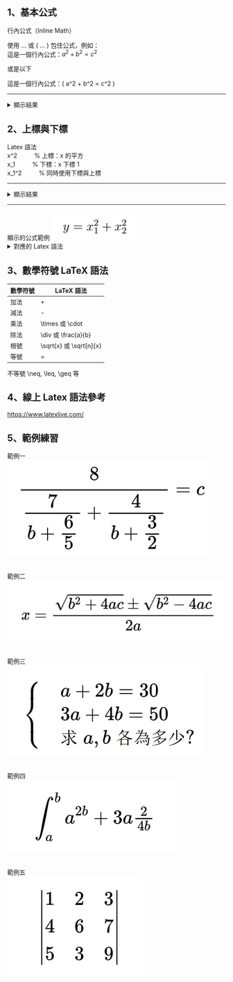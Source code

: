 ## 1、基本公式<br>

行內公式（Inline Math）

使用 $...$ 或 \( ... \) 包住公式，例如： <br>
這是一個行內公式：$a^2 + b^2 = c^2$ <br>

或是以下 <br>

這是一個行內公式：\( a^2 + b^2 = c^2 \)<br>

<hr>
<details>
<Summary>
顯示結果
</Summary>
<img src="001.jpg" />
</details>


## 2、上標與下標<br>
Latex 語法 <br>
x^2    &nbsp;&nbsp;&nbsp;&nbsp;&nbsp;&nbsp;&nbsp;&nbsp; % 上標：x 的平方  <br>
x_1    &nbsp;&nbsp;&nbsp;&nbsp;&nbsp;&nbsp;&nbsp;&nbsp; % 下標：x 下標 1  <br>
x_1^2  &nbsp;&nbsp;&nbsp;&nbsp;&nbsp;&nbsp;&nbsp;&nbsp; % 同時使用下標與上標  <br>

<hr>
<details>
<Summary>
顯示結果
</Summary>
<img src="002.jpg" />
</details>

<hr>
顯示的公式範例
<img src="003.jpg" />
<details>
<Summary>
對應的 Latex 語法
</Summary>
$ y = x_1^2 + x_2^2 $
</details>

## 3、數學符號	LaTeX 語法<br>

| 數學符號 | LaTeX 語法 |
| -------  | ---------|
| 加法	   | +        |
| 減法	   | -        |
| 乘法	   | \times 或 \cdot |
| 除法	   | \div 或 \frac{a}{b} |
| 根號	   | \sqrt{x} 或 \sqrt[n]{x} |
| 等號	   | =                       |
不等號	\neq, \leq, \geq 等

## 4、線上 Latex 語法參考 <br>

https://www.latexlive.com/

## 5、範例練習 <br>

範例一<br>
<img src="004.jpg" /><br><br>

範例二<br>
<img src="005.jpg" /><br><br>

範例三<br>
<img src="006.jpg" /><br><br>

範例四<br>
<img src="007.jpg" /><br><br>

範例五<br>
<img src="008.jpg" /><br><br>







